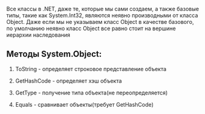 Все классы в .NET, даже те, которые мы сами создаем, а также базовые типы, такие как System.Int32, являются неявно производными от класса Object. Даже если мы не указываем класс Object в качестве базового, по умолчанию неявно класс Object все равно стоит на вершине иерархии наследования

## Методы System.Object:

1. ToString - определяет строковое представление объекта
    
2. GetHashCode - определяет хэш объекта
    
3. GetType - получение типа объекта(не переопределяется)
    
4. Equals - сравнивает объекты(требует GetHashCode)